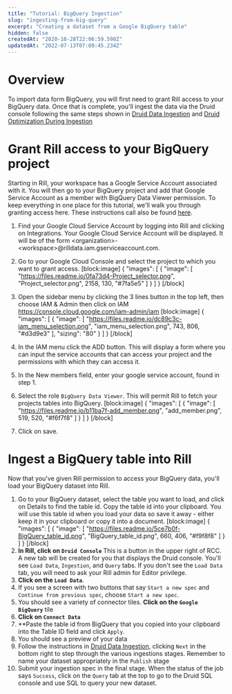 ```yaml
---
title: "Tutorial: BigQuery Ingestion"
slug: "ingesting-from-big-query"
excerpt: "Creating a dataset from a Google BigQuery table"
hidden: false
createdAt: "2020-10-28T22:06:59.598Z"
updatedAt: "2022-07-13T07:09:45.234Z"
---
```

# Overview
To import data form BigQuery, you will first need to grant Rill access to your BigQuery data. Once that is complete, you'll ingest the data via the Druid console following the same steps shown in [Druid Data Ingestion](https://druid.apache.org/docs/latest/tutorials/tutorial-batch.html) and [Druid Optimization During Ingestion](https://druid.apache.org/docs/latest/ingestion/index.html)

# Grant Rill access to your BigQuery project
Starting in Rill, your workspace has a Google Service Account associated with it. You will then go to your BigQuery project and add that Google Service Account as a member with BigQuery Data Viewer permission. To keep everything in one place for this tutorial, we'll walk you through granting access here. These instructions call also be found [here](doc:google-big-query).

1. Find your Google Cloud Service Account by logging into Rill and clicking on Integrations. Your Google Cloud Service Account will be displayed. It will be of the form <organization\>-\<workspace\>@rilldata.iam.gserviceaccount.com. 

2. Go to your Google Cloud Console and select the project to which you want to grant access. 
[block:image]
{
  "images": [
    {
      "image": [
        "https://files.readme.io/0fa73d4-Project_selector.png",
        "Project_selector.png",
        2158,
        130,
        "#7fa5e5"
      ]
    }
  ]
}
[/block]
3. Open the sidebar menu by clicking the 3 lines button in the top left, then choose IAM & Admin then click on IAM https://console.cloud.google.com/iam-admin/iam 
[block:image]
{
  "images": [
    {
      "image": [
        "https://files.readme.io/dc89c3c-iam_menu_selection.png",
        "iam_menu_selection.png",
        743,
        806,
        "#d3d9e3"
      ],
      "sizing": "80"
    }
  ]
}
[/block]
4. In the IAM menu click the ADD button. This will display a form where you can input the service accounts that can access your project and the permissions with which they can access it.

5. In the New members field, enter your google service account, found in step 1.  

6. Select the role `BigQuery Data Viewer`. This will permit Rill to fetch your projects tables into BigQuery.
[block:image]
{
  "images": [
    {
      "image": [
        "https://files.readme.io/b11ba7f-add_member.png",
        "add_member.png",
        519,
        520,
        "#f6f7f8"
      ]
    }
  ]
}
[/block]
7. Click on save.

# Ingest a BigQuery table into Rill
Now that you've given Rill permission to access your BigQuery data, you'll load your BigQuery dataset into Rill.

1. Go to your BigQuery dataset, select the table you want to load, and click on Details to find the table id.  Copy the table id into your clipboard. You will use this table id when you load your data so save it away - either keep it in your clipboard or copy it into a document.
[block:image]
{
  "images": [
    {
      "image": [
        "https://files.readme.io/5ce7b0f-BigQuery_table_id.png",
        "BigQuery_table_id.png",
        660,
        406,
        "#f9f8f8"
      ]
    }
  ]
}
[/block]
1. **In Rill, click on `Druid Console`**
    This is a button in the upper right of RCC. A new tab will be created for you that displays the Druid console. You'll see `Load Data`, `Ingestion`, and `Query` tabs. If you don't see the `Load Data` tab, you will need to ask your Rill admin for Editor privilege. 
2. **Click on the `Load Data`**. 
3. If you see a screen with two buttons that say `Start a new spec` and `Continue from previous spec`, choose `Start a new spec`. 
4. You should see a variety of connector tiles. **Click on the `Google BigQuery`** tile
5. **Click on `Connect Data`**
6. **Paste the table id from BigQuery that you copied into your clipboard into the Table ID field and click `Apply`.
7. You should see a preview of your data
8. Follow the instructions in [Druid Data Ingestion](doc:druid-data-ingestion), clicking `Next` in the bottom right to step through the various ingestions stages. Remember to name your dataset appropriately in the `Publish` stage
9. Submit your ingestion spec in the final stage. When the status of the job says `Success`, click on the `Query` tab at the top to go to the Druid SQL console and use SQL to query your new dataset.